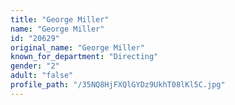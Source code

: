 ```yaml
---
title: "George Miller"
name: "George Miller"
id: "20629"
original_name: "George Miller"
known_for_department: "Directing"
gender: "2"
adult: "false"
profile_path: "/35NQ8HjFXQlGYDz9UkhT08lKl5C.jpg"
---
```

